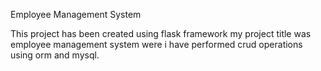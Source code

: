Employee Management System

This project has been created using flask framework my project title was employee management system were i have performed crud operations using orm and mysql.
